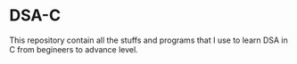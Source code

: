 # DSA-C
This repository contain all the stuffs and programs that I use to learn DSA in C from begineers to advance level.
